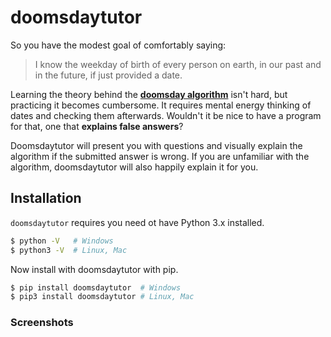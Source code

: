 # doomsdaytutor

So you have the modest goal of comfortably saying:

> I know the weekday of birth of every person on earth, in our past and in the future, if just provided a date.

Learning the theory behind the [**doomsday algorithm**](https://www.youtube.com/watch?v=z2x3SSBVGJU) isn't hard, but practicing it becomes cumbersome. It requires mental energy thinking of dates and checking them afterwards. Wouldn't it be nice to have a program for that, one that **explains false answers**?

Doomsdaytutor will present you with questions and visually explain the algorithm if the submitted answer is wrong. If you are unfamiliar with the algorithm, doomsdaytutor will also happily explain it for you.

## Installation

`doomsdaytutor` requires you need ot have Python 3.x installed. 
```bash
$ python -V   # Windows 
$ python3 -V  # Linux, Mac
```

Now install with doomsdaytutor with pip.
```bash
$ pip install doomsdaytutor  # Windows
$ pip3 install doomsdaytutor # Linux, Mac
```

### Screenshots